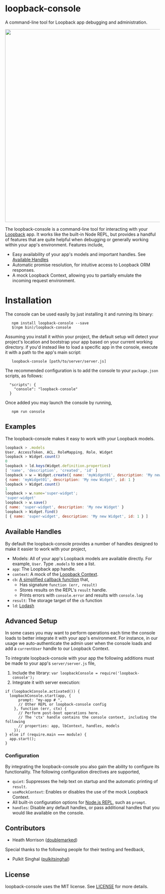 # loopback-console
A command-line tool for Loopback app debugging and administration.

<a href="https://asciinema.org/a/26662" target="_blank"><img src="https://asciinema.org/a/26662.png" width="626"/></a>

The loopback-console is a command-line tool for interacting with your <a href="http://loopback.io" target="_blank">Loopback</a> app. It works like the built-in
Node REPL, but provides a handful of features that are quite helpful when debugging or generally
working within your app's environment. Features include,

- Easy availability of your app's models and important handles. See [Available Handles](#available-handles)
- Automatic promise resolution, for intuitive access to Loopback ORM responses.
- A mock Loopback Context, allowing you to partially emulate the incoming request environment.


# Installation

The console can be used easily by just installing it and running its binary:

```
   npm install loopback-console --save
   $(npm bin)/loopback-console
```

Assuming you install it within your project, the default setup will detect your project's location
and bootstrap your app based on your current working directory. if you'd instead like to load a specific app in the console, execute it with a path to the app's main script:

```
   loopback-console [path/to/server/server.js]
```

The recommended configuration is to add the console to your `package.json` scripts, as follows:

```
  "scripts": {
    "console": "loopback-console"
  }
```

Once added you may launch the console by running,

```
   npm run console
```

## Examples

The loopback-console makes it easy to work with your Loopback models.

```Javascript
loopback > .models
User, AccessToken, ACL, RoleMapping, Role, Widget
loopback > Widget.count()
0
loopback > ld.keys(Widget.definition.properties)
[ 'name', 'description', 'created', 'id' ]
loopback > w = Widget.create({ name: 'myWidget01', description: 'My new Widget'})
{ name: 'myWidget01', description: 'My new Widget', id: 1 }
loopback > Widget.count()
1
loopback > w.name='super-widget';
'super-widget'
loopback > w.save()
{ name: 'super-widget', description: 'My new Widget' }
loopback > Widget.find()
[ { name: 'super-widget', description: 'My new Widget', id: 1 } ]
```

## Available Handles

By default the loopback-console provides a number of handles designed to make it easier
to work with your project,

- Models: All of your app's Loopback models are available directly. For example, `User`. Type `.models` to see a list.
- `app`: The Loopback app handle.
- `context`: A mock of the <a href="http://docs.strongloop.com/display/LB/Using+current+context" target="_blank">Loopback Context</a>.
- `cb`: <a href="https://github.com/GovRight/loopback-console/blob/master/repl.js#L29-L34" target="_blank">A simplified callback function</a> that,
    - Has signature `function (err, result)`
    - Stores results on the REPL's `result` handle.
    - Prints errors with `console.error` and results with `console.log`
- `result`: The storage target of the `cb` function
- `ld`: <a href="https://lodash.com/" target="_blank">Lodash</a>

## Advanced Setup

In some cases you may want to perform operations each time the console loads
to better integrate it with your app's environment. For instance, in our usage we
auto-authenticate the admin user when the console loads and add a `currentUser` handle
to our Loopback Context.

To integrate loopback-console with your app the following additions must be made
to your app's `server/server.js` file,

1. Include the library: `var loopbackConsole = require('loopback-console');`
2. Integrate it with server execution:
```
if (loopbackConsole.activated()) {
  loopbackConsole.start(app, {
      prompt: "my-app # ",
      // Other REPL or loopback-console config
    }, function (err, ctx) {
      // Perform post-boot operations here.
      // The 'ctx' handle contains the console context, including the following
      // properties: app, lbContext, handles, models
    });
} else if (require.main === module) {
  app.start();
}
```

### Configuration

By integrating the loopback-console you also gain the ability to configure its functionality.
The following configuration directives are supported,

- `quiet`: Suppresses the help text on startup and the automatic printing of `result`.
- `useMockContext`: Enables or disables the use of the mock Loopback Context.
- All built-in configuration options for <a href="https://nodejs.org/api/repl.html" target="_blank">Node.js REPL</a>, such as `prompt`.
- `handles`: Disable any default handles, or pass additional handles that you would like available on the console.

## Contributors

- Heath Morrison (<a href="https://github.com/doublemarked" target="_blank">doublemarked</a>)

Special thanks to the following people for their testing and feedback,

- Pulkit Singhal (<a href="https://github.com/pulkitsinghal" target="_blank">pulkitsinghal</a>)

## License

loopback-console uses the MIT license. See [LICENSE](https://github.com/GovRight/loopback-console/blob/master/LICENSE) for more details.
